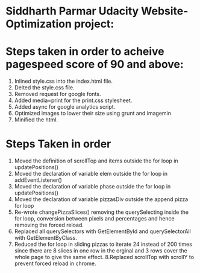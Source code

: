 # Siddharth Parmar Udacity Website-Optimization project:

# Steps taken in order to acheive pagespeed score of 90 and above:

1. Inlined style.css into the index.html file.
2. Delted the style.css file.
3. Removed request for google fonts.
4. Added media=print for the print.css stylesheet.
5. Added async for google analytics script.
6. Optimized images to lower their size using grunt and imagemin
7. Minified the html.

# Steps Taken in order

1. Moved the definition of scrollTop and items outside the for loop in updatePositions()
2. Moved the declaration of variable elem outside the for loop in addEventListener()
3. Moved the declaration of variable phase outside the for loop in updatePositions()
4. Moved the declaration of variable pizzasDiv outside the append pizza for loop
5. Re-wrote changePizzaSlices() removing the querySelecting inside the for loop, conversion between pixels and percentages and hence removing the forced reload.
6. Replaced all querySelectors with GetElementById and querySelectorAll with GetElementByClass.
7. Reduced the for loop in sliding pizzas to iterate 24 instead of 200 times since there are 8 slices in one row in the orginal and 3 rows cover the whole page to give the same effect.
8.Replaced scrollTop with scrollY to prevent forced reload in chrome.

